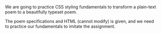 We are going to practice CSS styling fundamentals to transform a plain-text poem to a beautifully typeset poem.

The poem specifications and HTML (cannot modify) is given, and we need to practice our fundamentals to imitate the assignment.
